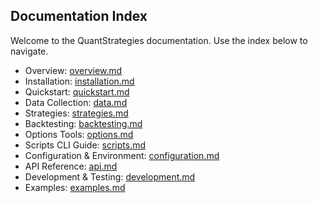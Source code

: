 ## Documentation Index

Welcome to the QuantStrategies documentation. Use the index below to navigate.

- Overview: [overview.md](overview.md)
- Installation: [installation.md](installation.md)
- Quickstart: [quickstart.md](quickstart.md)
- Data Collection: [data.md](data.md)
- Strategies: [strategies.md](strategies.md)
- Backtesting: [backtesting.md](backtesting.md)
- Options Tools: [options.md](options.md)
- Scripts CLI Guide: [scripts.md](scripts.md)
- Configuration & Environment: [configuration.md](configuration.md)
- API Reference: [api.md](api.md)
- Development & Testing: [development.md](development.md)
- Examples: [examples.md](examples.md)

